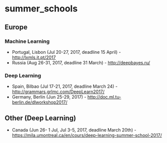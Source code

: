 # summer_schools

## Europe

### Machine Learning
* Portugal, Lisbon (Jul 20-27, 2017, deadline 15 April) - http://lxmls.it.pt/2017    
* Russia (Aug 26-31, 2017, deadline 31 March) - http://deepbayes.ru/  

### Deep Learning
* Spain, Bilbao (Jul 17-21, 2017, deadline March 24) - http://grammars.grlmc.com/DeepLearn2017/  
* Germany, Berlin (Jun 25-29, 2017) - http://doc.ml.tu-berlin.de/dlworkshop2017/  

## Other (Deep Learning)
* Canada (Jun 26- 1 Jul, Jul 3-5, 2017, deadline March 20th) - https://mila.umontreal.ca/en/cours/deep-learning-summer-school-2017/ 
